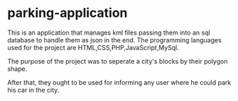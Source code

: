 # parking-application

This is an application that manages kml files passing them into an sql database to handle them as json in the end. 
The programming languages used for the project are HTML,CSS,PHP,JavaScript,MySql.

The purpose of the project was to seperate a city's blocks by their polygon shape.

After that, they ought to be used for informing any user where he could park his car in the city.
